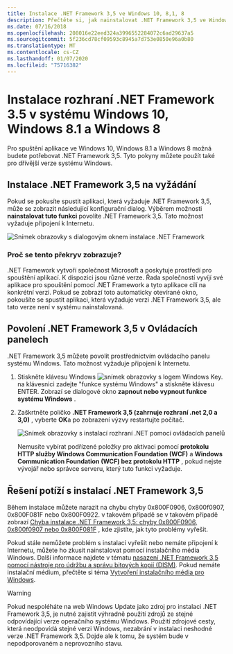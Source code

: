 ```yaml
---
title: Instalace .NET Framework 3,5 ve Windows 10, 8,1, 8
description: Přečtěte si, jak nainstalovat .NET Framework 3,5 ve Windows 10, Windows 8.1 a Windows 8.
ms.date: 07/16/2018
ms.openlocfilehash: 208016e22eed324a3996552284072c6ad29637a5
ms.sourcegitcommit: 5f236cd78cf09593c8945a7d753e0850e96a0b80
ms.translationtype: MT
ms.contentlocale: cs-CZ
ms.lasthandoff: 01/07/2020
ms.locfileid: "75716382"
---
```

# <a name="install-the-net-framework-35-on-windows-10-windows-81-and-windows-8"></a>Instalace rozhraní .NET Framework 3.5 v systému Windows 10, Windows 8.1 a Windows 8

Pro spuštění aplikace ve Windows 10, Windows 8.1 a Windows 8 možná budete potřebovat .NET Framework 3,5. Tyto pokyny můžete použít také pro dřívější verze systému Windows.

## <a name="install-the-net-framework-35-on-demand"></a>Instalace .NET Framework 3,5 na vyžádání

Pokud se pokusíte spustit aplikaci, která vyžaduje .NET Framework 3,5, může se zobrazit následující konfigurační dialog. Výběrem možnosti **nainstalovat tuto funkci** povolíte .NET Framework 3,5. Tato možnost vyžaduje připojení k Internetu.

![Snímek obrazovky s dialogovým oknem instalace .NET Framework](./media/dotnet-35-windows-10/dotnet-framework-installation-dialog.png)

### <a name="why-am-i-getting-this-pop-up"></a>Proč se tento překryv zobrazuje?

.NET Framework vytvoří společnost Microsoft a poskytuje prostředí pro spouštění aplikací. K dispozici jsou různé verze. Řada společností vyvíjí své aplikace pro spouštění pomocí .NET Framework a tyto aplikace cílí na konkrétní verzi. Pokud se zobrazí toto automaticky otevírané okno, pokoušíte se spustit aplikaci, která vyžaduje verzi .NET Framework 3,5, ale tato verze není v systému nainstalovaná.

## <a name="enable-the-net-framework-35-in-control-panel"></a>Povolení .NET Framework 3,5 v Ovládacích panelech

.NET Framework 3,5 můžete povolit prostřednictvím ovládacího panelu systému Windows. Tato možnost vyžaduje připojení k Internetu.

1. Stiskněte klávesu Windows ![snímek obrazovky s logem Windows Key.](./media/dotnet-35-windows-10/windows-keyboard-logo.png) na klávesnici zadejte "funkce systému Windows" a stiskněte klávesu ENTER. Zobrazí se dialogové okno **zapnout nebo vypnout funkce systému Windows** .

2. Zaškrtněte políčko **.NET Framework 3,5 (zahrnuje rozhraní .net 2,0 a 3,0)** , vyberte **OK**a po zobrazení výzvy restartujte počítač.

   ![Snímek obrazovky s instalací rozhraní .NET pomocí ovládacích panelů](./media/dotnet-35-windows-10/dotnet-control-panel.png)

   Nemusíte vybírat podřízené položky pro aktivaci pomocí **protokolu HTTP služby Windows Communication Foundation (WCF)** a **Windows Communication Foundation (WCF) bez protokolu HTTP** , pokud nejste vývojář nebo správce serveru, který tuto funkci vyžaduje.

## <a name="troubleshoot-the-installation-of-the-net-framework-35"></a>Řešení potíží s instalací .NET Framework 3,5

Během instalace můžete narazit na chybu chyby 0x800F0906, 0x800f0907, 0x800F081F nebo 0x800F0922. v takovém případě se v takovém případě zobrazí [Chyba instalace .NET Framework 3,5: chyby 0x800F0906, 0x800f0907 nebo 0x800F081F](https://support.microsoft.com/help/2734782/net-framework-3-5-installation-error-0x800f0906--0x800f081f--0x800f09) , kde zjistíte, jak tyto problémy vyřešit.

Pokud stále nemůžete problém s instalací vyřešit nebo nemáte připojení k Internetu, můžete ho zkusit nainstalovat pomocí instalačního média Windows. Další informace najdete v tématu [nasazení .NET Framework 3,5 pomocí nástroje pro údržbu a správu bitových kopií (DISM)](/windows-hardware/manufacture/desktop/deploy-net-framework-35-by-using-deployment-image-servicing-and-management--dism). Pokud nemáte instalační médium, přečtěte si téma [Vytvoření instalačního média pro Windows](https://support.microsoft.com/help/15088/windows-create-installation-media).

> [!WARNING]
> Pokud nespoléháte na web Windows Update jako zdroj pro instalaci .NET Framework 3,5, je nutné zajistit výhradně použití zdrojů ze stejné odpovídající verze operačního systému Windows. Použití zdrojové cesty, která neodpovídá stejné verzi Windows, nezabrání v instalaci neshodné verze .NET Framework 3,5. Dojde ale k tomu, že systém bude v nepodporovaném a neprovozního stavu.
